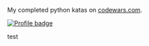 My completed python katas on [codewars.com](https://www.codewars.com/).

[![Profile badge](https://www.codewars.com/users/vmred/badges/large)](https://www.codewars.com/users/vmred)

test
